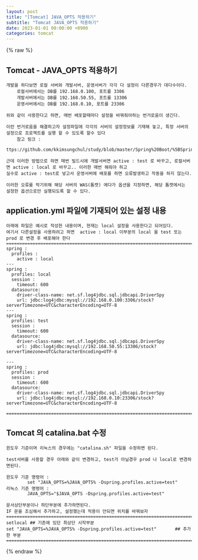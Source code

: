 ```yaml
---  
layout: post  
title: "[Tomcat] JAVA_OPTS 적용하기"  
subtitle: "Tomcat JAVA_OPTS 적용하기"  
date: 2023-01-01 00:00:00 +0900  
categories: tomcat  
---  
```

{% raw %}  
## Tomcat - JAVA_OPTS 적용하기  
	개발을 하다보면 로컬 서버와 개발서버, 운영서버가 각각 다 설정이 다른경우가 대다수이다.  
		로컬서버에서는 DB를 192.168.0.100, 포트를 3306  
		개발서버에서는 DB를 192.168.50.55, 포트를 13306  
		운영서버에서는 DB를 192.168.0.10, 포트를 23306  
  
	위와 같이 사용한다고 하면, 매번 배포할때마다 설정을 바꿔줘야하는 번거로움이 생긴다.  
  
	이런 번거로움을 해결하고자 설정파일에 각각의 서버의 설정정보를 기재해 놓고, 특정 서버의 설정으로 프로젝트를 실행 할 수 있도록 할수 있다  
		참고 링크 :  
			ttps://github.com/kkimsungchul/study/blob/master/Spring%20Boot/%5BSpring%20Boot%5D%20Spring%20Profile%20%EB%94%B0%EB%A5%B8%20%ED%99%98%EA%B2%BD%20%EC%84%A4%EC%A0%95.txt  
  
	근데 이러한 방법으로 하면 매번 빌드시에 개발서버면 active : test 로 바꾸고, 로컬서버면 active : local 로 바꾸고.. 이러한 매번 해줘야 하고  
	실수로 active : test로 넣고서 운영서버에 배포를 하면 오류발생하고 작동을 하지 않는다.  
  
	이러한 오류를 막기위해 해당 서버의 WAS(톰캣) 에다가 옵션을 지정하면, 해당 톰캣에서는 설정한 옵션으로만 실행되도록 할 수 있다.  
  
## application.yml 파일에 기재되어 있는 설정 내용  
	아래에 파일은 예시로 작성한 내용이며, 현재는 local 설정을 사용한다고 되어있다.  
	여기서 다른설정을 사용하려고 하면  active : local 이부분의 local 을 test 또는 prod 로 변경 후 배포해야 한다  
	==================================================================================================================================================  
	spring :  
	  profiles :  
		active : local  
	---  
	spring :  
	  profiles: local  
	  session :  
		timeout: 600  
	  datasource:  
		driver-class-name: net.sf.log4jdbc.sql.jdbcapi.DriverSpy  
		url: jdbc:log4jdbc:mysql://192.168.0.100:3306/stock?serverTimezone=UTC&characterEncoding=UTF-8  
	---  
	spring :  
	  profiles: test  
	  session :  
		timeout: 600  
	  datasource:  
		driver-class-name: net.sf.log4jdbc.sql.jdbcapi.DriverSpy  
		url: jdbc:log4jdbc:mysql://192.168.50.55:13306/stock?serverTimezone=UTC&characterEncoding=UTF-8  
  
	---  
	spring :  
	  profiles: prod  
	  session :  
		timeout: 600  
	  datasource:  
		driver-class-name: net.sf.log4jdbc.sql.jdbcapi.DriverSpy  
		url: jdbc:log4jdbc:mysql://192.168.0.10:23306/stock?serverTimezone=UTC&characterEncoding=UTF-8  
  
	==================================================================================================================================================  
  
## Tomcat 의 catalina.bat 수정  
	윈도우 기준이며 리눅스의 경우에는 "catalina.sh" 파일을 수정하면 된다.  
  
	test서버를 사용할 경우 아래와 같이 변경하고, test가 아닐경우 prod 나 local로 변경하면된다.  
  
	윈도우 기준 명령어 :  
			set "JAVA_OPTS=%JAVA_OPTS% -Dspring.profiles.active=test"  
	리눅스 기준 명령어 :  
			JAVA_OPTS="$JAVA_OPTS -Dspring.profiles.active=test"  
  
	문서상단부분이나 하단부분에 추가하면된다.  
	IF 문을 조심해서 추가하고, 설정했는데 적용이 안되면 위치를 바꿔보자  
	==================================================================================================================================================  
	setlocal ## 기존에 있던 최상단 시작부분  
	set "JAVA_OPTS=%JAVA_OPTS% -Dspring.profiles.active=test"		## 추가한 부분  
	==================================================================================================================================================  
  
{% endraw %}
